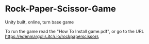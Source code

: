 # Rock-Paper-Scissor-Game
Unity built, online, turn base game

To run the game read the "How To Install game.pdf", or go to the URL https://edenmargolis.itch.io/rockpaperscissors
